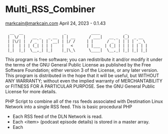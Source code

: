 # Multi_RSS_Combiner
markcain@markcain.com
April 24, 2023 - 0.1.43


      __  __                  _           ____           _
     |  \/  |   __ _   _ __  | | __      / ___|   __ _  (_)  _ __
     | |\/| |  / _` | | '__| | |/ /     | |      / _` | | | | '_ \
     | |  | | | (_| | | |    |   <      | |___  | (_| | | | | | | |
     |_|  |_|  \__,_| |_|    |_|\_\      \____|  \__,_| |_| |_| |_|




This program is free software; you can redistribute it and/or modify it under the terms of the GNU General Public License
as published by the Free Software Foundation; either version 3 of the License, or any later version.
This program is distributed in the hope that it will be useful, but WITHOUT ANY WARRANTY; without even the implied warranty
of MERCHANTABILITY or FITNESS FOR A PARTICULAR PURPOSE. See the GNU General Public License for more details.


PHP Script to combine all of the rss feeds associated with Destination Linux Network into a single RSS feed.  This is basic procedural PHP
  - Each RSS feed of the DLN Network is read.
  - Each \<item\> (podcast episode details) is stored in a master array.
  - Each <title> of each <item> has the title of the podcast added as some titles don't have the name of the podcast (the lack of uniformity is noted)
  - The master array is sorted by published date of each individual podcast
  - A boiler plate header which includes the xml namespace specs of the various podcasts is added to the new RSS feed
  - A custom <channel> header is created for the new RSS feed -- NOTE: the contents of rawvoice needs to be reviewed
  - Each <item> (podcast details) is added by date to the new RSS feed
  - The footer of the RSS feed is added to the new RSS feed.
  - an xlm file will be generated into the specified folder
  - add a line to the crontab on the server to run this script on an hourly basis.  Such as:
      -     00 * * * * /usr/local/bin/php /home/markcain/public_html/feed/generate_master_rss.php
